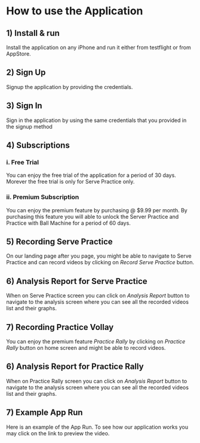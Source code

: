 How to use the Application
========================


## 1) Install & run
Install the application on any iPhone and run it either from testflight or from AppStore.

## 2) Sign Up
Signup the application by providing the credentials.

## 3) Sign In
Sign in the application by using the same credentials that you provided in the signup method

## 4) Subscriptions

### i. Free Trial
You can enjoy the free trial of the application for a period of 30 days. Morever the free trial is only for Serve Practice only.

### ii. Premium Subscription
You can enjoy the premium feature by purchasing @ $9.99 per month. By purchasing this feature you will able to unlock the Server Practice and Practice with Ball Machine for a period of 60 days.

## 5) Recording Serve Practice
On our landing page after you page, you might be able to navigate to Serve Practice and can record videos by clicking on *Record Serve Practice* button.

## 6) Analysis Report for Serve Practice
When on Serve Practice screen you can click on *Analysis Report* button to navigate to the analysis screen where you can see all the recorded videos list and their graphs.

## 7) Recording Practice Vollay
You can enjoy the premium feature *Practice Rally* by clicking on *Practice Rally* button on home screen and might be able to record videos.

## 6) Analysis Report for Practice Rally
When on Practice Rally screen you can click on *Analysis Report* button to navigate to the analysis screen where you can see all the recorded videos list and their graphs.


## 7) Example App Run 
Here is an example of the App Run. To see how our application works you may click on the link to preview the video.

